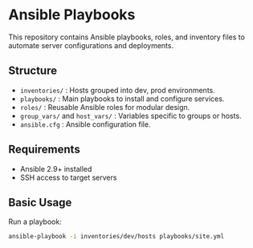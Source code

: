 # Ansible Playbooks

This repository contains Ansible playbooks, roles, and inventory files to automate server configurations and deployments.

## Structure
- `inventories/` : Hosts grouped into dev, prod environments.
- `playbooks/` : Main playbooks to install and configure services.
- `roles/` : Reusable Ansible roles for modular design.
- `group_vars/` and `host_vars/` : Variables specific to groups or hosts.
- `ansible.cfg` : Ansible configuration file.

## Requirements
- Ansible 2.9+ installed
- SSH access to target servers

## Basic Usage
Run a playbook:
```bash
ansible-playbook -i inventories/dev/hosts playbooks/site.yml
